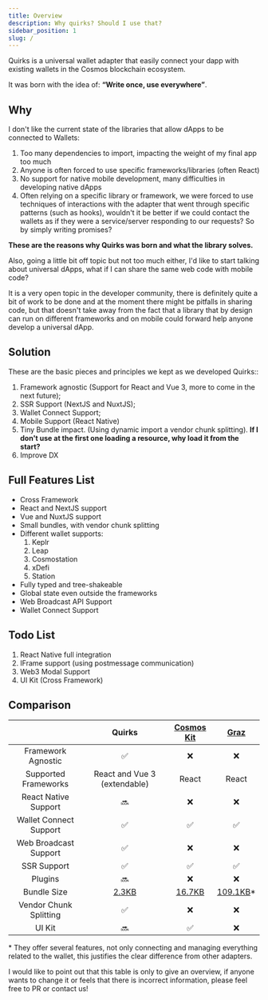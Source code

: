 ```yaml
---
title: Overview
description: Why quirks? Should I use that?
sidebar_position: 1
slug: /
---
```


Quirks is a universal wallet adapter that easily connect your dapp with existing wallets in the Cosmos blockchain ecosystem.

It was born with the idea of: **“Write once, use everywhere”**.

## Why

I don't like the current state of the libraries that allow dApps to be connected to Wallets:

1. Too many dependencies to import, impacting the weight of my final app too much
2. Anyone is often forced to use specific frameworks/libraries (often React)
3. No support for native mobile development, many difficulties in developing native dApps
4. Often relying on a specific library or framework, we were forced to use techniques of interactions with the adapter that went through specific patterns (such as hooks), wouldn't it be better if we could contact the wallets as if they were a service/server responding to our requests? So by simply writing promises?

**These are the reasons why Quirks was born and what the library solves.**

Also, going a little bit off topic but not too much either, I'd like to start talking about universal dApps, what if I can share the same web code with mobile code?

It is a very open topic in the developer community, there is definitely quite a bit of work to be done and at the moment there might be pitfalls in sharing code, but that doesn't take away from the fact that a library that by design can run on different frameworks and on mobile could forward help anyone develop a universal dApp.

## Solution

These are the basic pieces and principles we kept as we developed Quirks::

1. Framework agnostic (Support for React and Vue 3, more to come in the next future);
2. SSR Support (NextJS and NuxtJS);
3. Wallet Connect Support;
4. Mobile Support (React Native)
5. Tiny Bundle impact. (Using dynamic import a vendor chunk splitting). **If I don't use at the first one loading a resource, why load it from the start?**
6. Improve DX

## Full Features List

- Cross Framework
- React and NextJS support
- Vue and NuxtJS support
- Small bundles, with vendor chunk splitting
- Different wallet supports:
  1. Keplr
  2. Leap
  3. Cosmostation
  4. xDefi
  5. Station
- Fully typed and tree-shakeable
- Global state even outside the frameworks
- Web Broadcast API Support
- Wallet Connect Support

## Todo List

1. React Native full integration
2. IFrame support (using postmessage communication)
3. Web3 Modal Support
4. UI Kit (Cross Framework)

## Comparison

|                        |                             Quirks                             |                  [Cosmos Kit](https://cosmoskit.com/)                   | [Graz](https://graz.sh/) |
| :--------------------: | :------------------------------------------------------------: | :---------------------------------------------------------------------: | :---------------------------------------------------------------------: |
|   Framework Agnostic   |                               ✅                               |                             ❌                            |                             ❌                            |
|   Supported Frameworks   |                               React and Vue 3 (extendable)                               |                             React                          |                              React                             |
|  React Native Support  |                               🔜                               |                                   ❌                                    |                                   ❌                                    |
| Wallet Connect Support |                               ✅                               |                                   ✅                                    |                                   ✅                                    |
| Web Broadcast Support  |                               ✅                               |                                   ❌                                    |                                   ❌                                    |
|      SSR Support       |                               ✅                               |                                   ✅                                    |                                   ✅                                    |
|      Plugins       |                               🔜                               |                                   ❌                                    |                                   ❌                                   |
|      Bundle Size       | [2.3KB](https://bundlephobia.com/package/@quirks/react@0.3.10) | [16.7KB](https://bundlephobia.com/package/@cosmos-kit/react-lite@2.5.9) | [109.1KB](https://bundlephobia.com/package/graz@0.1.1)* |
| Vendor Chunk Splitting |                               ✅                               |                                   ❌                                    |                                   ❌                                    |
| UI Kit |                               🔜                               |                                   ✅                                    |                                   ❌                                    |

\* They offer several features, not only connecting and managing everything related to the wallet, this justifies the clear difference from other adapters.

I would like to point out that this table is only to give an overview, if anyone wants to change it or feels that there is incorrect information, please feel free to PR or contact us!